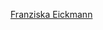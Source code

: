[Franziska Eickmann](https://www.mathematik.tu-darmstadt.de/fb/personal/details/franziska_eickmann.de.jsp)
